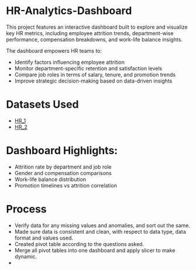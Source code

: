 # HR-Analytics-Dashboard

This project features an interactive dashboard built to explore and visualize key HR metrics, including employee attrition trends, department-wise performance, compensation breakdowns, and work-life balance insights.

The dashboard empowers HR teams to:
- Identify factors influencing employee attrition
- Monitor department-specific retention and satisfaction levels
- Compare job roles in terms of salary, tenure, and promotion trends
- Improve strategic decision-making based on data-driven insights

# Datasets Used

- <a href="https://github.com/Yashika432/HR-Analytics-Dashboard/blob/main/HR_1.xlsx">HR_1</a>
- <a href="https://github.com/Yashika432/HR-Analytics-Dashboard/blob/main/HR_2.xlsx">HR_2</a>

# Dashboard Highlights:

- Attrition rate by department and job role
- Gender and compensation comparisons
- Work-life balance distribution
- Promotion timelines vs attrition correlation

# Process

- Verify data for any missing values and anomalies, and sort out the same.
- Made sure data is consistent and clean, with respect to data type, data format and values used.
- Created pivot table according to the questions asked.
- Merge all pivot tables into one dashboard and apply slicer to make dynamic.
- 
